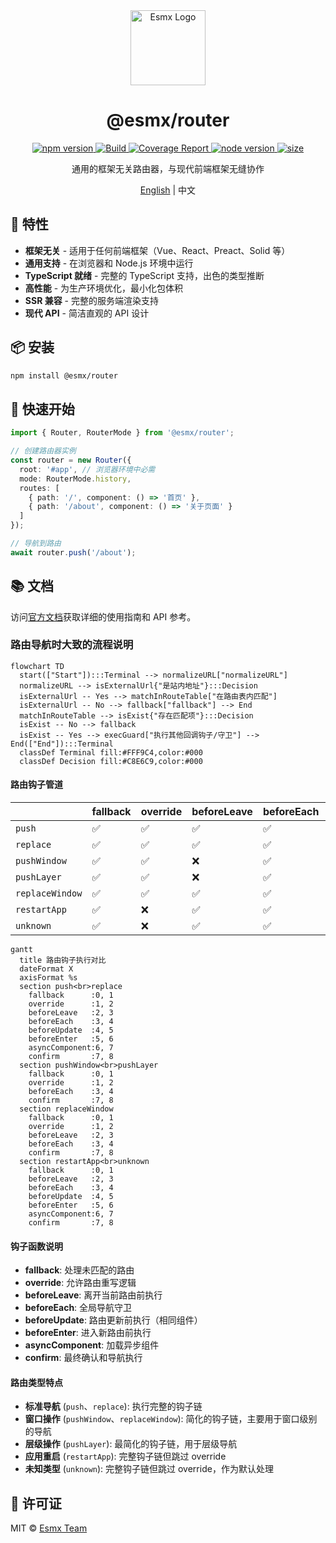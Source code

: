 <div align="center">
  <img src="https://www.esmnext.com/logo.svg?t=2025" width="120" alt="Esmx Logo" />
  <h1>@esmx/router</h1>
  
  <div>
    <a href="https://www.npmjs.com/package/@esmx/router">
      <img src="https://img.shields.io/npm/v/@esmx/router.svg" alt="npm version" />
    </a>
    <a href="https://github.com/esmnext/esmx/actions/workflows/build.yml">
      <img src="https://github.com/esmnext/esmx/actions/workflows/build.yml/badge.svg" alt="Build" />
    </a>
    <a href="https://www.esmnext.com/coverage/">
      <img src="https://img.shields.io/badge/coverage-live%20report-brightgreen" alt="Coverage Report" />
    </a>
    <a href="https://nodejs.org/">
      <img src="https://img.shields.io/node/v/@esmx/router.svg" alt="node version" />
    </a>
    <a href="https://bundlephobia.com/package/@esmx/router">
      <img src="https://img.shields.io/bundlephobia/minzip/@esmx/router" alt="size" />
    </a>
  </div>
  
  <p>通用的框架无关路由器，与现代前端框架无缝协作</p>
  
  <p>
    <a href="https://github.com/esmnext/esmx/blob/master/packages/router/README.md">English</a> | 中文
  </p>
</div>

## 🚀 特性

- **框架无关** - 适用于任何前端框架（Vue、React、Preact、Solid 等）
- **通用支持** - 在浏览器和 Node.js 环境中运行
- **TypeScript 就绪** - 完整的 TypeScript 支持，出色的类型推断
- **高性能** - 为生产环境优化，最小化包体积
- **SSR 兼容** - 完整的服务端渲染支持
- **现代 API** - 简洁直观的 API 设计

## 📦 安装

```bash
npm install @esmx/router
```

## 🚀 快速开始

```typescript
import { Router, RouterMode } from '@esmx/router';

// 创建路由器实例
const router = new Router({
  root: '#app', // 浏览器环境中必需
  mode: RouterMode.history,
  routes: [
    { path: '/', component: () => '首页' },
    { path: '/about', component: () => '关于页面' }
  ]
});

// 导航到路由
await router.push('/about');
```

## 📚 文档

访问[官方文档](https://www.esmnext.com)获取详细的使用指南和 API 参考。

### 路由导航时大致的流程说明

```mermaid
flowchart TD
  start(["Start"]):::Terminal --> normalizeURL["normalizeURL"]
  normalizeURL --> isExternalUrl{"是站内地址"}:::Decision
  isExternalUrl -- Yes --> matchInRouteTable["在路由表内匹配"]
  isExternalUrl -- No --> fallback["fallback"] --> End
  matchInRouteTable --> isExist{"存在匹配项"}:::Decision
  isExist -- No --> fallback
  isExist -- Yes --> execGuard["执行其他回调钩子/守卫"] --> End(["End"]):::Terminal
  classDef Terminal fill:#FFF9C4,color:#000
  classDef Decision fill:#C8E6C9,color:#000
```

#### 路由钩子管道

|  | fallback | override | beforeLeave | beforeEach | beforeUpdate | beforeEnter | asyncComponent | confirm |
|---------|----------|----------|-------------|------------|--------------|-------------|----------------|---------|
| `push` | ✅ | ✅ | ✅ | ✅ | ✅ | ✅ | ✅ | ✅ |
| `replace` | ✅ | ✅ | ✅ | ✅ | ✅ | ✅ | ✅ | ✅ |
| `pushWindow` | ✅ | ✅ | ❌ | ✅ | ❌ | ❌ | ❌ | ✅ |
| `pushLayer` | ✅ | ✅ | ❌ | ✅ | ❌ | ❌ | ❌ | ✅ |
| `replaceWindow` | ✅ | ✅ | ✅ | ✅ | ❌ | ❌ | ❌ | ✅ |
| `restartApp` | ✅ | ❌ | ✅ | ✅ | ✅ | ✅ | ✅ | ✅ |
| `unknown` | ✅ | ❌ | ✅ | ✅ | ✅ | ✅ | ✅ | ✅ |

```mermaid
gantt
  title 路由钩子执行对比
  dateFormat X
  axisFormat %s
  section push<br>replace
    fallback      :0, 1
    override      :1, 2
    beforeLeave   :2, 3
    beforeEach    :3, 4
    beforeUpdate  :4, 5
    beforeEnter   :5, 6
    asyncComponent:6, 7
    confirm       :7, 8
  section pushWindow<br>pushLayer
    fallback      :0, 1
    override      :1, 2
    beforeEach    :3, 4
    confirm       :7, 8
  section replaceWindow
    fallback      :0, 1
    override      :1, 2
    beforeLeave   :2, 3
    beforeEach    :3, 4
    confirm       :7, 8
  section restartApp<br>unknown
    fallback      :0, 1
    beforeLeave   :2, 3
    beforeEach    :3, 4
    beforeUpdate  :4, 5
    beforeEnter   :5, 6
    asyncComponent:6, 7
    confirm       :7, 8
```

#### 钩子函数说明

- **fallback**: 处理未匹配的路由
- **override**: 允许路由重写逻辑
- **beforeLeave**: 离开当前路由前执行
- **beforeEach**: 全局导航守卫
- **beforeUpdate**: 路由更新前执行（相同组件）
- **beforeEnter**: 进入新路由前执行
- **asyncComponent**: 加载异步组件
- **confirm**: 最终确认和导航执行

#### 路由类型特点

- **标准导航** (`push`、`replace`): 执行完整的钩子链
- **窗口操作** (`pushWindow`、`replaceWindow`): 简化的钩子链，主要用于窗口级别的导航
- **层级操作** (`pushLayer`): 最简化的钩子链，用于层级导航
- **应用重启** (`restartApp`): 完整钩子链但跳过 override
- **未知类型** (`unknown`): 完整钩子链但跳过 override，作为默认处理

## 📄 许可证

MIT © [Esmx Team](https://github.com/esmnext/esmx)
